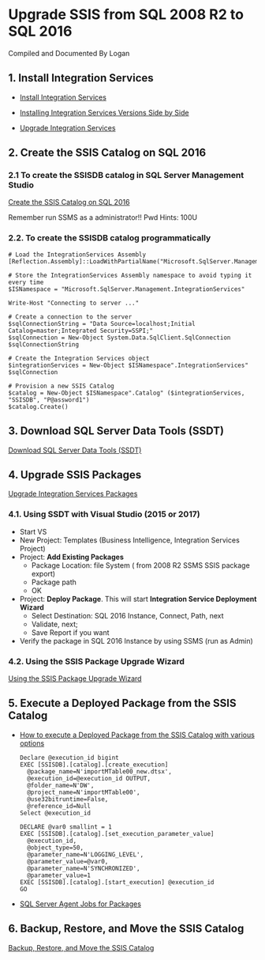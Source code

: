 # Upgrade SSIS from SQL 2008 R2 to SQL 2016
Compiled and Documented By Logan

## 1. Install Integration Services
* [Install Integration Services](<https://docs.microsoft.com/en-us/sql/integration-services/install-windows/install-integration-services?view=sql-server-2017>)

* [Installing Integration Services Versions Side by Side](<https://docs.microsoft.com/en-us/sql/integration-services/install-windows/installing-integration-services-versions-side-by-side?view=sql-server-2017>)

* [Upgrade Integration Services](<https://docs.microsoft.com/en-us/sql/integration-services/install-windows/upgrade-integration-services?view=sql-server-2017>)
## 2. Create the SSIS Catalog on SQL 2016

### 2.1 To create the SSISDB catalog in SQL Server Management Studio
[Create the SSIS Catalog on SQL 2016](<https://msdn.microsoft.com/en-us/library/gg471509(v=sql.120).aspx>)

Remember run SSMS as a administrator!!
Pwd Hints: 100U

### 2.2. To create the SSISDB catalog programmatically

    # Load the IntegrationServices Assembly  
    [Reflection.Assembly]::LoadWithPartialName("Microsoft.SqlServer.Management.IntegrationServices")  
    
    # Store the IntegrationServices Assembly namespace to avoid typing it every time  
    $ISNamespace = "Microsoft.SqlServer.Management.IntegrationServices"  
    
    Write-Host "Connecting to server ..."  
    
    # Create a connection to the server  
    $sqlConnectionString = "Data Source=localhost;Initial Catalog=master;Integrated Security=SSPI;"  
    $sqlConnection = New-Object System.Data.SqlClient.SqlConnection $sqlConnectionString  
    
    # Create the Integration Services object  
    $integrationServices = New-Object $ISNamespace".IntegrationServices" $sqlConnection  
    
    # Provision a new SSIS Catalog  
    $catalog = New-Object $ISNamespace".Catalog" ($integrationServices, "SSISDB", "P@assword1")  
    $catalog.Create()  

## 3. Download SQL Server Data Tools (SSDT)
[Download SQL Server Data Tools (SSDT)](<https://docs.microsoft.com/en-us/sql/ssdt/download-sql-server-data-tools-ssdt?view=sql-server-2017>)

## 4. Upgrade SSIS Packages
[Upgrade Integration Services Packages](<https://docs.microsoft.com/en-us/sql/integration-services/install-windows/upgrade-integration-services-packages?view=sql-server-2017>)
### 4.1. Using SSDT with Visual Studio (2015 or 2017)
* Start VS
* New Project: Templates (Business Intelligence, Integration Services Project)
* Project: **Add Existing Packages**
  * Package Location: file System ( from 2008 R2 SSMS SSIS package export)
  * Package path
  * OK
* Project: **Deploy Package**. This will start **Integration Service Deployment Wizard**
  * Select Destination: SQL 2016 Instance, Connect, Path, next
  * Validate, next;
  * Save Report if you want
* Verify the package in SQL 2016 Instance by using SSMS (run as Admin)
### 4.2. Using the SSIS Package Upgrade Wizard
[Using the SSIS Package Upgrade Wizard](<https://docs.microsoft.com/en-us/sql/integration-services/install-windows/upgrade-integration-services-packages-using-the-ssis-package-upgrade-wizard?view=sql-server-2017>)

## 5. Execute a Deployed Package from the SSIS Catalog
* [How to execute a Deployed Package from the SSIS Catalog with various options](<https://www.sqlshack.com/execute-deployed-package-ssis-catalog-various-options/>)

      Declare @execution_id bigint
      EXEC [SSISDB].[catalog].[create_execution] 
        @package_name=N'importMTable00_new.dtsx', 
        @execution_id=@execution_id OUTPUT, 
        @folder_name=N'DW', 
        @project_name=N'importMTable00', 
        @use32bitruntime=False, 
        @reference_id=Null
      Select @execution_id
      
      DECLARE @var0 smallint = 1
      EXEC [SSISDB].[catalog].[set_execution_parameter_value] 
        @execution_id,  
        @object_type=50, 
        @parameter_name=N'LOGGING_LEVEL', 
        @parameter_value=@var0,
        @parameter_name=N'SYNCHRONIZED', 
        @parameter_value=1
      EXEC [SSISDB].[catalog].[start_execution] @execution_id
      GO
* [SQL Server Agent Jobs for Packages](<https://docs.microsoft.com/en-us/sql/integration-services/packages/sql-server-agent-jobs-for-packages?view=sql-server-2017>)
## 6. Backup, Restore, and Move the SSIS Catalog
[Backup, Restore, and Move the SSIS Catalog](<https://msdn.microsoft.com/en-us/library/hh213291(v=sql.120).aspx>)